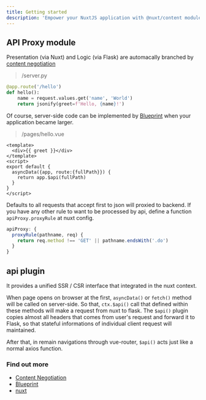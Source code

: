 ```yaml
---
title: Getting started
description: 'Empower your NuxtJS application with @nuxt/content module: write in a content/ directory and fetch your Markdown, JSON, YAML and CSV files through a MongoDB like API, acting as a Git-based Headless CMS.'
---
```


## API Proxy module

Presentation (via Nuxt) and Logic (via Flask) are automacally branched by [content negotiation][Content Negotiation]

> /server.py
```python
@app.route('/hello')
def hello():
    name = request.values.get('name', 'World')
    return jsonify(greet=f'Hello, {name}!')
```

Of course, server-side code can be implemented by [Blueprint] when your application became larger.

> /pages/hello.vue
```vue
<template>
  <div>{{ greet }}</div>
</template>
<script>
export default {
  asyncData({app, route:{fullPath}}) {
    return app.$api(fullPath)
  }
}
</script>
```

Defaults to all requests that accept first to json will proxied to backend.
If you have any other rule to want to be processed by api, define a function `apiProxy.proxyRule` at nuxt config.

```javascript
apiProxy: {
  proxyRule(pathname, req) {
    return req.method !== 'GET' || pathname.endsWith('.do')
  }
}
```

## api plugin

It provides a unified SSR / CSR interface that integrated in the nuxt context.

When page opens on browser at the first, `asyncData()` or `fetch()` method will be called on server-side.
So that, `ctx.$api()` call that defined within these methods will make a request from nuxt to flask.
The `$api()` plugin copies almost all headers that comes from user's request and forward it to Flask, so that stateful informations of individual client request will maintained.

After that, in remain navigations through vue-router, `$api()` acts just like a normal axios function.


### Find out more

- [Content Negotiation]
- [Blueprint]
- [nuxt]


[Content Negotiation]: https://developer.mozilla.org/ko/docs/Web/HTTP/Content_negotiation
[Blueprint]: https://flask.palletsprojects.com/en/1.1.x/tutorial/views/
[nuxt]: https://nuxtjs.org